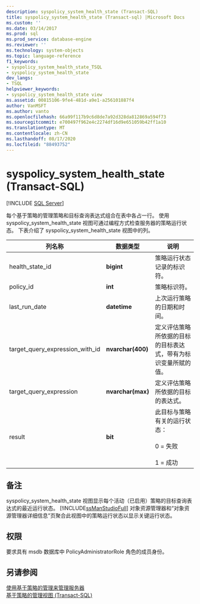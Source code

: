 ```yaml
---
description: syspolicy_system_health_state (Transact-SQL)
title: syspolicy_system_health_state (Transact-sql) |Microsoft Docs
ms.custom: ''
ms.date: 03/14/2017
ms.prod: sql
ms.prod_service: database-engine
ms.reviewer: ''
ms.technology: system-objects
ms.topic: language-reference
f1_keywords:
- syspolicy_system_health_state_TSQL
- syspolicy_system_health_state
dev_langs:
- TSQL
helpviewer_keywords:
- syspolicy_system_health_state view
ms.assetid: 00815106-9fe4-481d-a9e1-a256101887f4
author: VanMSFT
ms.author: vanto
ms.openlocfilehash: 66a99f117b9c6d8de7a92d328da812869a594f73
ms.sourcegitcommit: e700497f962e4c2274df16d9e651059b42ff1a10
ms.translationtype: MT
ms.contentlocale: zh-CN
ms.lasthandoff: 08/17/2020
ms.locfileid: "88493752"
---
```

# <a name="syspolicy_system_health_state-transact-sql"></a>syspolicy_system_health_state (Transact-SQL)
[!INCLUDE [SQL Server](../../includes/applies-to-version/sqlserver.md)]

  每个基于策略的管理策略和目标查询表达式组合在表中各占一行。 使用 syspolicy_system_health_state 视图可通过编程方式检查服务器的策略运行状态。 下表介绍了 syspolicy_system_health_state 视图中的列。  
  
|列名称|数据类型|说明|  
|-----------------|---------------|-----------------|  
|health_state_id|**bigint**|策略运行状态记录的标识符。|  
|policy_id|**int**|策略标识符。|  
|last_run_date|**datetime**|上次运行策略的日期和时间。|  
|target_query_expression_with_id|**nvarchar(400)**|定义评估策略所依据的目标的目标表达式，带有为标识变量所赋的值。|  
|target_query_expression|**nvarchar(max)**|定义评估策略所依据的目标的表达式。|  
|result|**bit**|此目标与策略有关的运行状态：<br /><br /> 0 = 失败<br /><br /> 1 = 成功|  
  
## <a name="remarks"></a>备注  
 syspolicy_system_health_state 视图显示每个活动（已启用）策略的目标查询表达式的最近运行状态。 [!INCLUDE[ssManStudioFull](../../includes/ssmanstudiofull-md.md)] 对象资源管理器和“对象资源管理器详细信息”页聚合此视图中的策略运行状态以显示关键运行状态。  
  
## <a name="permissions"></a>权限  
 要求具有 msdb 数据库中 PolicyAdministratorRole 角色的成员身份。  
  
## <a name="see-also"></a>另请参阅  
 [使用基于策略的管理来管理服务器](../../relational-databases/policy-based-management/administer-servers-by-using-policy-based-management.md)   
 [基于策略的管理视图 (Transact-SQL)](../../relational-databases/system-catalog-views/policy-based-management-views-transact-sql.md)  
  
  
